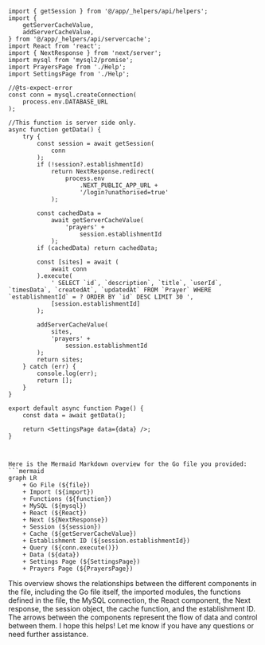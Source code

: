 ```tsx

import { getSession } from '@/app/_helpers/api/helpers';
import {
	getServerCacheValue,
	addServerCacheValue,
} from '@/app/_helpers/api/servercache';
import React from 'react';
import { NextResponse } from 'next/server';
import mysql from 'mysql2/promise';
import PrayersPage from './Help';
import SettingsPage from './Help';

//@ts-expect-error
const conn = mysql.createConnection(
	process.env.DATABASE_URL
);

//This function is server side only.
async function getData() {
	try {
		const session = await getSession(
			conn
		);
		if (!session?.establishmentId)
			return NextResponse.redirect(
				process.env
					.NEXT_PUBLIC_APP_URL +
					'/login?unathorised=true'
			);

		const cachedData =
			await getServerCacheValue(
				'prayers' +
					session.establishmentId
			);
		if (cachedData) return cachedData;

		const [sites] = await (
			await conn
		).execute(
			' SELECT `id`, `description`, `title`, `userId`, `timesData`, `createdAt`, `updatedAt` FROM `Prayer` WHERE `establishmentId` = ? ORDER BY `id` DESC LIMIT 30 ',
			[session.establishmentId]
		);

		addServerCacheValue(
			sites,
			'prayers' +
				session.establishmentId
		);
		return sites;
	} catch (err) {
		console.log(err);
		return [];
	}
}

export default async function Page() {
	const data = await getData();

	return <SettingsPage data={data} />;
}


```

```mermaid

Here is the Mermaid Markdown overview for the Go file you provided:
```mermaid
graph LR
    + Go File (${file})
    + Import (${import})
    + Functions (${function})
    + MySQL (${mysql})
    + React (${React})
    + Next (${NextResponse})
    + Session (${session})
    + Cache (${getServerCacheValue})
    + Establishment ID (${session.establishmentId})
    + Query (${conn.execute()})
    + Data (${data})
    + Settings Page (${SettingsPage})
    + Prayers Page (${PrayersPage})
```
This overview shows the relationships between the different components in the file, including the Go file itself, the imported modules, the functions defined in the file, the MySQL connection, the React component, the Next response, the session object, the cache function, and the establishment ID. The arrows between the components represent the flow of data and control between them.
I hope this helps! Let me know if you have any questions or need further assistance.

```
